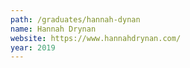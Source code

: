 ```yaml
---
path: /graduates/hannah-dynan
name: Hannah Drynan
website: https://www.hannahdrynan.com/
year: 2019
---
```

